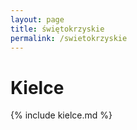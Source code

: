 ```yaml
---
layout: page
title: świętokrzyskie
permalink: /swietokrzyskie
---
```


# Kielce

{% include kielce.md %}

